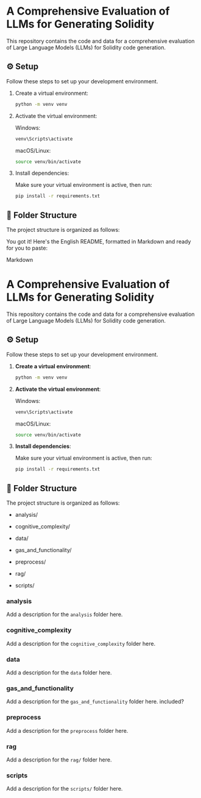 # A Comprehensive Evaluation of LLMs for Generating Solidity

This repository contains the code and data for a comprehensive evaluation of Large Language Models (LLMs) for Solidity code generation.

## ⚙️ Setup

Follow these steps to set up your development environment.

1.  Create a virtual environment:

    ```bash
    python -m venv venv
    ```

2.  Activate the virtual environment:

    Windows:

    ```bash
    venv\Scripts\activate
    ```

    macOS/Linux:

    ```bash
    source venv/bin/activate
    ```

3.  Install dependencies:

    Make sure your virtual environment is active, then run:

    ```bash
    pip install -r requirements.txt
    ```

## 📁 Folder Structure

The project structure is organized as follows:

You got it! Here's the English README, formatted in Markdown and ready for you to paste:

Markdown

# A Comprehensive Evaluation of LLMs for Generating Solidity

This repository contains the code and data for a comprehensive evaluation of Large Language Models (LLMs) for Solidity code generation.

## ⚙️ Setup

Follow these steps to set up your development environment.

1.  **Create a virtual environment**:

    ```bash
    python -m venv venv
    ```

2.  **Activate the virtual environment**:

    Windows:

    ```bash
    venv\Scripts\activate
    ```

    macOS/Linux:

    ```bash
    source venv/bin/activate
    ```

3.  **Install dependencies**:

    Make sure your virtual environment is active, then run:

    ```bash
    pip install -r requirements.txt
    ```

## 📁 Folder Structure

The project structure is organized as follows:

* analysis/

* cognitive_complexity/

* data/

* gas_and_functionality/

* preprocess/

* rag/

* scripts/

### analysis
Add a description for the `analysis` folder here. 

### cognitive_complexity
Add a description for the `cognitive_complexity` folder here. 

### data
Add a description for the `data` folder here.

### gas_and_functionality
Add a description for the `gas_and_functionality` folder here. included?

### preprocess
Add a description for the `preprocess` folder here. 

### rag
Add a description for the `rag/` folder here.

### scripts
Add a description for the `scripts/` folder here.
